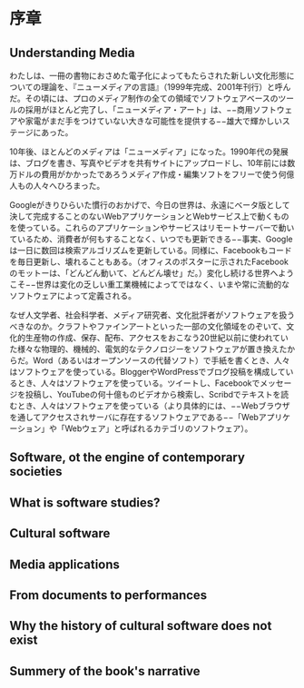 序章
====

Understanding Media
--

わたしは、一冊の書物におさめた電子化によってもたらされた新しい文化形態についての理論を、『ニューメディアの言語』（1999年完成、2001年刊行）と呼んだ。その頃には、プロのメディア制作の全ての領域でソフトウェアベースのツールの採用がほとんど完了し、「ニューメディア・アート」は、−−商用ソフトウェアや家電がまだ手をつけていない大きな可能性を提供する−−雄大で輝かしいステージにあった。
<!--
I called my earlier book-length account of the new cultural
forms enabled by computerization The Language of New Media
(completed in 1999, it came out in 2001). By that time, the process
of adoption of software-based tools in all areas of professional
media production was almost complete, and “new media art” was
in its heroic and vibrant stage—offering many possibilities not yet
touched by commercial software and consumer electronics.
-->

10年後、ほとんどのメディアは「ニューメディア」になった。1990年代の発展は、ブログを書き、写真やビデオを共有サイトにアップロードし、10年前には数万ドルの費用がかかったであろうメディア作成・編集ソフトをフリーで使う何億人もの人々へひろまった。

<!--
Ten years later, most media became “new media.” The developments
of the 1990s have been disseminated to the hundreds of
millions of people who are writing blogs, uploading photos and
videos to media sharing sites, and use free media authoring and
editing software tools that ten years earlier would have cost tens of
thousands of dollars
-->

Googleがきりひらいた慣行のおかげで、今日の世界は、永遠にベータ版として決して完成することのないWebアプリケーションとWebサービス上で動くものを使っている。これらのアプリケーションやサービスはリモートサーバーで動いているため、消費者が何もすることなく、いつでも更新できる−−事実、Googleは一日に数回は検索アルゴリズムを更新している。同様に、Facebookもコードを毎日更新し、壊れることもある。（オフィスのポスターに示されたFacebookのモットーは、「どんどん動いて、どんどん壊せ」だ。）変化し続ける世界へようこそ−−世界は変化の乏しい重工業機械によってではなく、いまや常に流動的なソフトウェアによって定義される。

<!--
Thanks to the practices pioneered by Google, the world is now
used to running on web applications and services that have never
been officially completed but remain forever in Beta stage. Since
these applications and services run on the remote servers, they can
be updated anytime without consumers having to do anything—
and in fact, Google is updating its search algorithm code a few
times a day. Similarly, Facebook is also updating its code daily,
and sometimes it breaks. (Facebook’s motto expressed in posters
around its offices is “Move Fast and Break Things.”) Welcome to
the world of permanent change—the world that is now defined
not by heavy industrial machines that change infrequently, but by
software that is always in flux.
-->

なぜ人文学者、社会科学者、メディア研究者、文化批評者がソフトウェアを扱うべきなのか。クラフトやファインアートといった一部の文化領域をのぞいて、文化的生産物の作成、保存、配布、アクセスをおこなう20世紀以前に使われていた様々な物理的、機械的、電気的なテクノロジーをソフトウェアが置き換えたからだ。Word（あるいはオープンソースの代替ソフト）で手紙を書くとき、人々はソフトウェアを使っている。BloggerやWordPressでブログ投稿を構成しているとき、人々はソフトウェアを使っている。ツイートし、Facebookでメッセージを投稿し、YouTubeの何十億ものビデオから検索し、Scribdでテキストを読むとき、人々はソフトウェアを使っている（より具体的には、−−Webブラウザを通してアクセスされサーバに存在するソフトウェアである−−「Webアプリケーション」や「Webウェア」と呼ばれるカテゴリのソフトウェア）。

<!--
Why should humanists, social scientists, media scholars, and
cultural critics care about software? Because outside of certain
cultural areas such as crafts and fine art, software has replaced a
diverse array of physical, mechanical, and electronic technologies
used before the twenty-first century to create, store, distribute and
access cultural artifacts. When you write a letter in Word (or its
open source alternative), you are using software. When you are
composing a blog post in Blogger or WordPress, you are using
software. When you tweet, post messages on Facebook, search
through billions of videos on YouTube, or read texts on Scribd,
you are using software (specifically, its category referred to as “web
applications” or “webware”—software which is accessed via web
browsers and which resides on the servers).
-->

Software, ot the engine of contemporary societies
--

What is software studies?
--

Cultural software
--

Media applications
--

From documents to performances
--

Why the history of cultural software does not exist
--

Summery of the book's narrative
--

